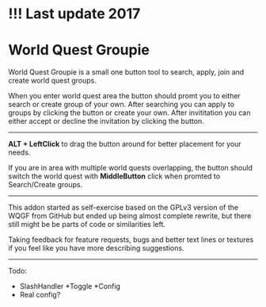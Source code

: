 # !!! Last update 2017

# World Quest Groupie

World Quest Groupie is a small one button tool to search, apply, join and create world quest groups.

When you enter world quest area the button should promt you to either search or create group of your own. After searching you can apply to groups by clicking the button or create your own. After invititation you can either accept or decline the invitation by clicking the button.

---

**ALT + LeftClick** to drag the button around for better placement for your needs.

If you are in area with multiple world quests overlapping, the button should switch the world quest with **MiddleButton** click when promted to Search/Create groups.

---

This addon started as self-exercise based on the GPLv3 version of the WQGF from GitHub but ended up being almost complete rewrite, but there still might be be parts of code or similarities left.

Taking feedback for feature requests, bugs and better text lines or textures if you feel like you have more describing suggestions.

---

Todo:
* SlashHandler
  *Toggle
 *Config
* Real config?
